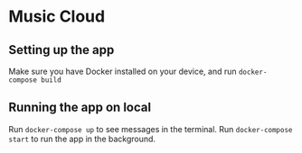 # Music Cloud

## Setting up the app

Make sure you have Docker installed on your device, and run `docker-compose build`

## Running the app on local

Run `docker-compose up` to see messages in the terminal. Run `docker-compose start` to run the app in the background.


